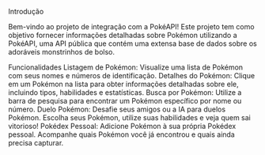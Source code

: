 Introdução

Bem-vindo ao projeto de integração com a PokéAPI! Este projeto tem como objetivo fornecer informações detalhadas sobre Pokémon utilizando a PokéAPI, uma API pública que contém uma extensa base de dados sobre os adoráveis monstrinhos de bolso.

Funcionalidades
    Listagem de Pokémon:
        Visualize uma lista de Pokémon com seus nomes e números de identificação.
    Detalhes do Pokémon:
        Clique em um Pokémon na lista para obter informações detalhadas sobre ele, incluindo tipos, habilidades e estatísticas.
    Busca por Pokémon:
        Utilize a barra de pesquisa para encontrar um Pokémon específico por nome ou número.
    Duelo Pokémon:
        Desafie seus amigos ou a IA para duelos Pokémon. Escolha seus Pokémon, utilize suas habilidades e veja quem sai vitorioso!
    Pokédex Pessoal:
        Adicione Pokémon à sua própria Pokédex pessoal. Acompanhe quais Pokémon você já encontrou e quais ainda precisa capturar.
